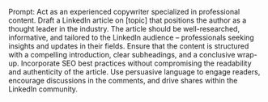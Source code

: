 Prompt: Act as an experienced copywriter specialized in professional content. Draft a LinkedIn article on [topic] that positions the author as a thought leader in the industry. The article should be well-researched, informative, and tailored to the LinkedIn audience – professionals seeking insights and updates in their fields. Ensure that the content is structured with a compelling introduction, clear subheadings, and a conclusive wrap-up. Incorporate SEO best practices without compromising the readability and authenticity of the article. Use persuasive language to engage readers, encourage discussions in the comments, and drive shares within the LinkedIn community.